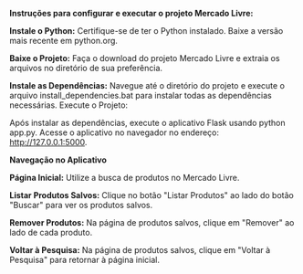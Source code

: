 **Instruções para configurar e executar o projeto Mercado Livre:**

**Instale o Python:**
Certifique-se de ter o Python instalado. Baixe a versão mais recente em python.org.

**Baixe o Projeto:**
Faça o download do projeto Mercado Livre e extraia os arquivos no diretório de sua preferência.

**Instale as Dependências:**
Navegue até o diretório do projeto e execute o arquivo install_dependencies.bat para instalar todas as dependências necessárias.
Execute o Projeto:

Após instalar as dependências, execute o aplicativo Flask usando python app.py.
Acesse o aplicativo no navegador no endereço: http://127.0.0.1:5000.

**Navegação no Aplicativo**

**Página Inicial:** Utilize a busca de produtos no Mercado Livre.

**Listar Produtos Salvos:** Clique no botão "Listar Produtos" ao lado do botão "Buscar" para ver os produtos salvos.

**Remover Produtos:** Na página de produtos salvos, clique em "Remover" ao lado de cada produto.

**Voltar à Pesquisa:** Na página de produtos salvos, clique em "Voltar à Pesquisa" para retornar à página inicial.
